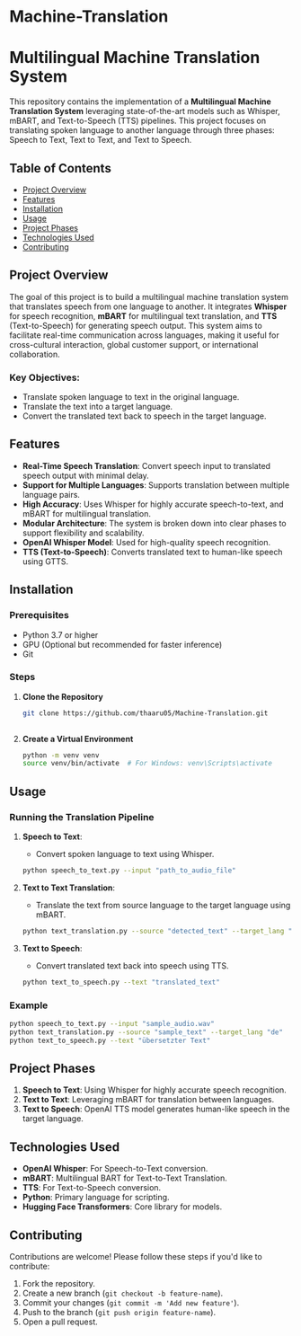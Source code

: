 # Machine-Translation


# Multilingual Machine Translation System

This repository contains the implementation of a **Multilingual Machine Translation System** leveraging state-of-the-art models such as Whisper, mBART, and Text-to-Speech (TTS) pipelines. This project focuses on translating spoken language to another language through three phases: Speech to Text, Text to Text, and Text to Speech.

## Table of Contents

- [Project Overview](#project-overview)
- [Features](#features)
- [Installation](#installation)
- [Usage](#usage)
- [Project Phases](#project-phases)
- [Technologies Used](#technologies-used)
- [Contributing](#contributing)


## Project Overview

The goal of this project is to build a multilingual machine translation system that translates speech from one language to another. It integrates **Whisper** for speech recognition, **mBART** for multilingual text translation, and **TTS** (Text-to-Speech) for generating speech output. This system aims to facilitate real-time communication across languages, making it useful for cross-cultural interaction, global customer support, or international collaboration.

### Key Objectives:
- Translate spoken language to text in the original language.
- Translate the text into a target language.
- Convert the translated text back to speech in the target language.

## Features

- **Real-Time Speech Translation**: Convert speech input to translated speech output with minimal delay.
- **Support for Multiple Languages**: Supports translation between multiple language pairs.
- **High Accuracy**: Uses Whisper for highly accurate speech-to-text, and mBART for multilingual translation.
- **Modular Architecture**: The system is broken down into clear phases to support flexibility and scalability.
- **OpenAI Whisper Model**: Used for high-quality speech recognition.
- **TTS (Text-to-Speech)**: Converts translated text to human-like speech using GTTS.

## Installation

### Prerequisites

- Python 3.7 or higher
- GPU (Optional but recommended for faster inference)
- Git


### Steps

1. **Clone the Repository**
   ```bash
   git clone https://github.com/thaaru05/Machine-Translation.git
 
   ```

2. **Create a Virtual Environment**
   ```bash
   python -m venv venv
   source venv/bin/activate  # For Windows: venv\Scripts\activate
   ```


## Usage

### Running the Translation Pipeline

1. **Speech to Text**:
   - Convert spoken language to text using Whisper.
   ```bash
   python speech_to_text.py --input "path_to_audio_file"
   ```

2. **Text to Text Translation**:
   - Translate the text from source language to the target language using mBART.
   ```bash
   python text_translation.py --source "detected_text" --target_lang "fr"
   ```

3. **Text to Speech**:
   - Convert translated text back into speech using TTS.
   ```bash
   python text_to_speech.py --text "translated_text"
   ```

### Example
   ```bash
   python speech_to_text.py --input "sample_audio.wav"
   python text_translation.py --source "sample_text" --target_lang "de"
   python text_to_speech.py --text "übersetzter Text"
   ```

## Project Phases

1. **Speech to Text**: Using Whisper for highly accurate speech recognition.
2. **Text to Text**: Leveraging mBART for translation between languages.
3. **Text to Speech**: OpenAI TTS model generates human-like speech in the target language.

## Technologies Used

- **OpenAI Whisper**: For Speech-to-Text conversion.
- **mBART**: Multilingual BART for Text-to-Text Translation.
- **TTS**: For Text-to-Speech conversion.
- **Python**: Primary language for scripting.
- **Hugging Face Transformers**: Core library for models.

## Contributing

Contributions are welcome! Please follow these steps if you'd like to contribute:

1. Fork the repository.
2. Create a new branch (`git checkout -b feature-name`).
3. Commit your changes (`git commit -m 'Add new feature'`).
4. Push to the branch (`git push origin feature-name`).
5. Open a pull request.


